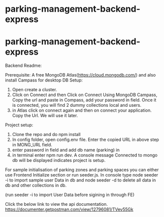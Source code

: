 # parking-management-backend-express
# parking-management-backend-express
Backend Readme:

Prerequisite:
A free MongoDB Atlas(https://cloud.mongodb.com/) and also install Campass for desktop
DB Setup: 
1. Open create a cluster.
2. Click on Connect and then Click on Connect Using MongoDB Campass, Copy the url and paste in Compass, add your password
   in <password> field. Once it is connected, you will find 2 dummy collections local and users.
3. in Atlas click on connect again and then on connect your application. Copy the Url. We will use it later.


Project setup:
1. Clone the repo and do npm install
2. In config folder, open config.env file. Enter the copied URL in above step in MONG_URL field.
3. enter password in <password> field and add db name (parking) in <dbname>
4. in terminal enter npm run dev. A console message Connected to mongo db will be displayed indicates project is setup.


For sample initialisation of parking zones and parking spaces you can either use Frontend Initialize section
or run seeder.js.
In console type node seeder -i to import sample user Data in db
and node seeder -d to delete all data in db  and other collections in db. 

(run seeder -i to import User Data before sigining in through FE)

Click the below link to view the api documentation.
https://documenter.getpostman.com/view/12796081/TVev55Gk



